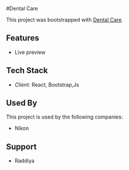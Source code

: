 #Dental Care

This project was bootstrapped with [Dental Care](https://camera-hub-bd-raddiya.netlify.app/).

## Features

- Live preview

## Tech Stack

- *Client:* React, Bootstrap,Js

## Used By

This project is used by the following companies:

- Nikon

## Support
- Raddiya 
